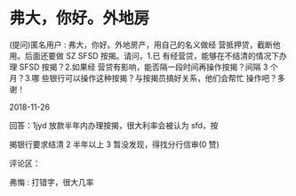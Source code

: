 # 弗大，你好。外地房

(提问)匿名用户 : 弗大，你好。外地房产，用自己的名义做经 营抵押贷，截断他用。后面还要做 SZ SFSD 按揭。请问，1.已 有经营贷，能够在不结清的情况下办理 SFSD 按揭？2.如果经 营贷有影响，能否隔一段时间再操作按揭？间隔 3 个月？3.哪 些银行可以操作这种按揭？与按揭员搞好关系，他们会帮忙 操作吧？多谢！

2018-11-26

回答：1jyd 放款半年内办理按揭，很大利率会被认为 sfd，按

揭银行要求结清 2 半年以上 3 暂没发现，得找分行信审(0 赞)

评论区：

弗悔 : 打错字，很大几率